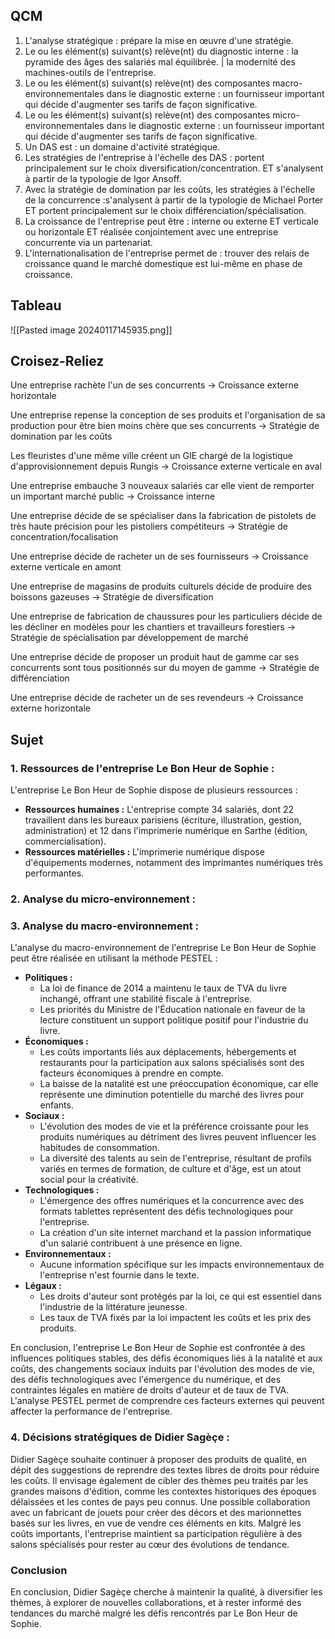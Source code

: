 ## QCM
1. L'analyse stratégique : prépare la mise en œuvre d'une stratégie.
2. Le ou les élément(s) suivant(s) relève(nt) du diagnostic interne :  la pyramide des âges des salariés mal équilibrée. | la modernité des machines-outils de l'entreprise.
3. Le ou les élément(s) suivant(s) relève(nt) des composantes macro-environnementales dans le diagnostic externe : un fournisseur important qui décide d'augmenter ses tarifs de façon significative.
4. Le ou les élément(s) suivant(s) relève(nt) des composantes micro-environnementales dans le diagnostic externe : un fournisseur important qui décide d'augmenter ses tarifs de façon significative.
5. Un DAS est : un domaine d'activité stratégique.
6. Les stratégies de l'entreprise à l'échelle des DAS : portent principalement sur le choix diversification/concentration. ET s'analysent à partir de la typologie de Igor Ansoff.
7. Avec la stratégie de domination par les coûts, les stratégies à l'échelle de la concurrence :s'analysent à partir de la typologie de Michael Porter ET portent principalement sur le choix différenciation/spécialisation.
8. La croissance de l'entreprise peut être : interne ou externe ET verticale ou horizontale ET réalisée conjointement avec une entreprise concurrente via un partenariat.
9. L'internationalisation de l'entreprise permet de : trouver des relais de croissance quand le marché domestique est lui-même en phase de croissance.

## Tableau
![[Pasted image 20240117145935.png]]
## Croisez-Reliez
Une entreprise rachète l'un de ses concurrents -> Croissance externe horizontale

Une entreprise repense la conception de ses produits et l'organisation de sa production pour être bien moins chère que ses concurrents -> Stratégie de domination par les coûts

Les fleuristes d'une même ville créent un GIE chargé de la logistique d'approvisionnement depuis Rungis -> Croissance externe verticale en aval

Une entreprise embauche 3 nouveaux salariés car elle vient de remporter un important marché public -> Croissance interne

Une entreprise décide de se spécialiser dans la fabrication de pistolets de très haute précision pour les pistoliers compétiteurs -> Stratégie de concentration/focalisation

Une entreprise décide de racheter un de ses fournisseurs -> Croissance externe verticale en amont

Une entreprise de magasins de produits culturels décide de produire des boissons gazeuses -> Stratégie de diversification

Une entreprise de fabrication de chaussures pour les particuliers décide de les décliner en modèles pour les chantiers et travailleurs forestiers -> Stratégie de spécialisation par développement de marché

Une entreprise décide de proposer un produit haut de gamme car ses concurrents sont tous positionnés sur du moyen de gamme -> Stratégie de différenciation

Une entreprise décide de racheter un de ses revendeurs -> Croissance externe horizontale

## Sujet

### 1. Ressources de l'entreprise Le Bon Heur de Sophie :

L'entreprise Le Bon Heur de Sophie dispose de plusieurs ressources :

- **Ressources humaines :** L'entreprise compte 34 salariés, dont 22 travaillent dans les bureaux parisiens (écriture, illustration, gestion, administration) et 12 dans l'imprimerie numérique en Sarthe (édition, commercialisation).
- **Ressources matérielles :** L'imprimerie numérique dispose d'équipements modernes, notamment des imprimantes numériques très performantes.    
### **2. Analyse du micro-environnement :**


### **3. Analyse du macro-environnement :**

L'analyse du macro-environnement de l'entreprise Le Bon Heur de Sophie peut être réalisée en utilisant la méthode PESTEL :

- **Politiques :**
    - La loi de finance de 2014 a maintenu le taux de TVA du livre inchangé, offrant une stabilité fiscale à l'entreprise.
    - Les priorités du Ministre de l'Éducation nationale en faveur de la lecture constituent un support politique positif pour l'industrie du livre.
- **Économiques :**
    - Les coûts importants liés aux déplacements, hébergements et restaurants pour la participation aux salons spécialisés sont des facteurs économiques à prendre en compte.
    - La baisse de la natalité est une préoccupation économique, car elle représente une diminution potentielle du marché des livres pour enfants.
- **Sociaux :**    
    - L'évolution des modes de vie et la préférence croissante pour les produits numériques au détriment des livres peuvent influencer les habitudes de consommation.
    - La diversité des talents au sein de l'entreprise, résultant de profils variés en termes de formation, de culture et d'âge, est un atout social pour la créativité.
- **Technologiques :**    
    - L'émergence des offres numériques et la concurrence avec des formats tablettes représentent des défis technologiques pour l'entreprise.
    - La création d'un site internet marchand et la passion informatique d'un salarié contribuent à une présence en ligne.
- **Environnementaux :**    
    - Aucune information spécifique sur les impacts environnementaux de l'entreprise n'est fournie dans le texte.
- **Légaux :**    
    - Les droits d'auteur sont protégés par la loi, ce qui est essentiel dans l'industrie de la littérature jeunesse.
    - Les taux de TVA fixés par la loi impactent les coûts et les prix des produits.

En conclusion, l'entreprise Le Bon Heur de Sophie est confrontée à des influences politiques stables, des défis économiques liés à la natalité et aux coûts, des changements sociaux induits par l'évolution des modes de vie, des défis technologiques avec l'émergence du numérique, et des contraintes légales en matière de droits d'auteur et de taux de TVA. L'analyse PESTEL permet de comprendre ces facteurs externes qui peuvent affecter la performance de l'entreprise.
### **4. Décisions stratégiques de Didier Sagèçe :**

Didier Sagèçe souhaite continuer à proposer des produits de qualité, en dépit des suggestions de reprendre des textes libres de droits pour réduire les coûts. Il envisage également de cibler des thèmes peu traités par les grandes maisons d'édition, comme les contextes historiques des époques délaissées et les contes de pays peu connus. 
Une possible collaboration avec un fabricant de jouets pour créer des décors et des marionnettes basés sur les livres, en vue de vendre ces éléments en kits.
Malgré les coûts importants, l'entreprise maintient sa participation régulière à des salons spécialisés pour rester au cœur des évolutions de tendance.

### Conclusion
En conclusion, Didier Sagèçe cherche à maintenir la qualité, à diversifier les thèmes, à explorer de nouvelles collaborations, et à rester informé des tendances du marché malgré les défis rencontrés par Le Bon Heur de Sophie.